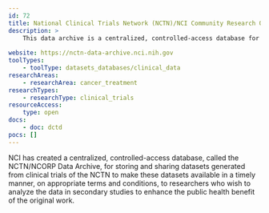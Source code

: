 ```yaml
---
id: 72
title: National Clinical Trials Network (NCTN)/NCI Community Research Oncology Program (NCORP) Data Archive
description: >
    This data archive is a centralized, controlled-access database for storing and sharing datasets generated from clinical trials of the NCTN for use in secondary studies.
    
website: https://nctn-data-archive.nci.nih.gov
toolTypes:
    - toolType: datasets_databases/clinical_data
researchAreas:
    - researchArea: cancer_treatment
researchTypes:
    - researchType: clinical_trials
resourceAccess:
    type: open
docs:
    - doc: dctd
pocs: []        
---
```

NCI has created a centralized, controlled-access database, called the NCTN/NCORP Data Archive, for storing and sharing datasets generated from clinical trials of the NCTN to make these datasets available in a timely manner, on appropriate terms and conditions, to researchers who wish to analyze the data in secondary studies to enhance the public health benefit of the original work.